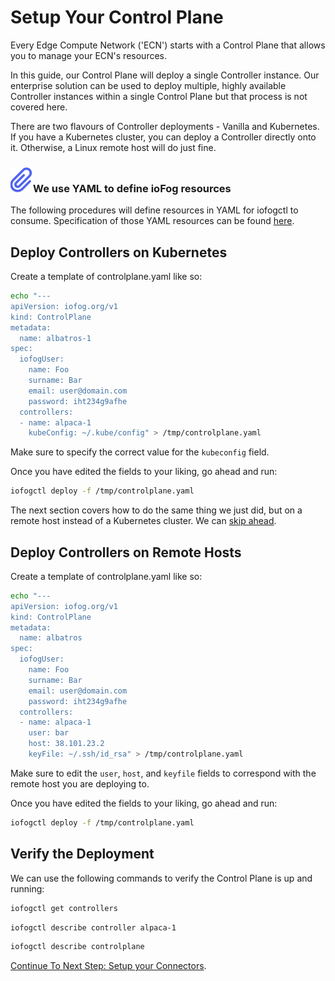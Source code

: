 # Setup Your Control Plane

Every Edge Compute Network ('ECN') starts with a Control Plane that allows you to manage your ECN's resources.

In this guide, our Control Plane will deploy a single Controller instance. Our enterprise solution can be used to deploy multiple, highly available Controller instances within a single Control Plane but that process is not covered here.

There are two flavours of Controller deployments - Vanilla and Kubernetes. If you have a Kubernetes cluster, you can deploy a Controller directly onto it. Otherwise, a Linux remote host will do just fine.

<aside class="notifications note">
  <h3><img src="/images/icos/ico-note.svg" alt="">We use YAML to define ioFog resources</h3>
  <p>The following procedures will define resources in YAML for iofogctl to consume. Specification of those YAML resources can be found <a href=../tools/iofogctl/platform-yaml-spec.html>here</a>.</p>
</aside>

## Deploy Controllers on Kubernetes

Create a template of controlplane.yaml like so:

```bash
echo "---
apiVersion: iofog.org/v1
kind: ControlPlane
metadata:
  name: albatros-1
spec:
  iofogUser:
    name: Foo
    surname: Bar
    email: user@domain.com
    password: iht234g9afhe
  controllers:
  - name: alpaca-1
    kubeConfig: ~/.kube/config" > /tmp/controlplane.yaml
```

Make sure to specify the correct value for the `kubeconfig` field.

Once you have edited the fields to your liking, go ahead and run:

```bash
iofogctl deploy -f /tmp/controlplane.yaml
```

The next section covers how to do the same thing we just did, but on a remote host instead of a Kubernetes cluster. We can <a href=#verify-the-deployment>skip ahead</a>.

## Deploy Controllers on Remote Hosts

Create a template of controlplane.yaml like so:

```bash
echo "---
apiVersion: iofog.org/v1
kind: ControlPlane
metadata:
  name: albatros
spec:
  iofogUser:
    name: Foo
    surname: Bar
    email: user@domain.com
    password: iht234g9afhe
  controllers:
  - name: alpaca-1
    user: bar
    host: 38.101.23.2
    keyFile: ~/.ssh/id_rsa" > /tmp/controlplane.yaml
```

Make sure to edit the `user`, `host`, and `keyfile` fields to correspond with the remote host you are deploying to.

Once you have edited the fields to your liking, go ahead and run:

```bash
iofogctl deploy -f /tmp/controlplane.yaml
```

## Verify the Deployment

We can use the following commands to verify the Control Plane is up and running:

```bash
iofogctl get controllers
```

```bash
iofogctl describe controller alpaca-1
```

```bash
iofogctl describe controlplane
```

[Continue To Next Step: Setup your Connectors](setup-your-connectors.html).
